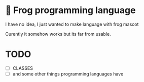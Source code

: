 # 🐸 Frog programming language

I have no idea, I just wanted to make language with frog mascot

Curently it somehow works but its far from usable.

# TODO

- [ ] CLASSES
- [ ] and some other things programming languages have
